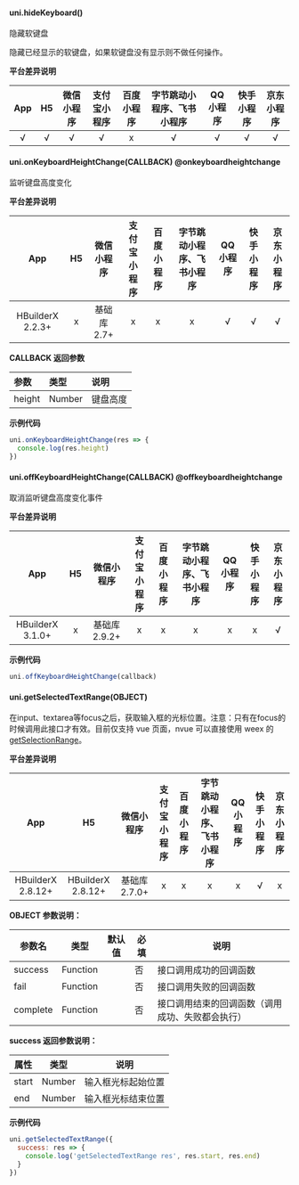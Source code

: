 #### uni.hideKeyboard()

隐藏软键盘

隐藏已经显示的软键盘，如果软键盘没有显示则不做任何操作。

**平台差异说明**

|App|H5|微信小程序|支付宝小程序|百度小程序|字节跳动小程序、飞书小程序|QQ小程序|快手小程序|京东小程序|
|:-:|:-:|:-:|:-:|:-:|:-:|:-:|:-:|:-:|
|√|√|√|√|x|√|√|√|√|


#### uni.onKeyboardHeightChange(CALLBACK) @onkeyboardheightchange

监听键盘高度变化

**平台差异说明**

|App|H5|微信小程序|支付宝小程序|百度小程序|字节跳动小程序、飞书小程序|QQ小程序|快手小程序|京东小程序|
|:-:|:-:|:-:|:-:|:-:|:-:|:-:|:-:|:-:|
|HBuilderX 2.2.3+|x|基础库2.7+|x|x|x|√|√|√|

**CALLBACK 返回参数**

|参数|类型|说明|
|:-|:-|:-|
|height|Number|键盘高度|

**示例代码**

```js
uni.onKeyboardHeightChange(res => {
  console.log(res.height)
})
```

#### uni.offKeyboardHeightChange(CALLBACK) @offkeyboardheightchange

取消监听键盘高度变化事件

**平台差异说明**

|App|H5|微信小程序|支付宝小程序|百度小程序|字节跳动小程序、飞书小程序|QQ小程序|快手小程序|京东小程序|
|:-:|:-:|:-:|:-:|:-:|:-:|:-:|:-:|:-:|
|HBuilderX 3.1.0+|x|基础库2.9.2+|x|x|x|x|x|√|

**示例代码**

```js
uni.offKeyboardHeightChange(callback)
```

#### uni.getSelectedTextRange(OBJECT)

在input、textarea等focus之后，获取输入框的光标位置。注意：只有在focus的时候调用此接口才有效。目前仅支持 vue 页面，nvue 可以直接使用 weex 的 [getSelectionRange](https://weex.apache.org/zh/docs/components/input.html#getSelectionRange)。

**平台差异说明**

|App|H5|微信小程序|支付宝小程序|百度小程序|字节跳动小程序、飞书小程序|QQ小程序|快手小程序|京东小程序|
|:-:|:-:|:-:|:-:|:-:|:-:|:-:|:-:|:-:|
|HBuilderX 2.8.12+|HBuilderX 2.8.12+|基础库 2.7.0+|x|x|x|x|√|x|

**OBJECT 参数说明：**

| 参数名 | 类型 | 默认值 | 必填 | 说明 |
| --- | --- | --- | --- | --- |
| success | Function |  | 否 | 接口调用成功的回调函数 |
| fail | Function |  | 否 | 接口调用失败的回调函数 |
| complete | Function |  | 否 | 接口调用结束的回调函数（调用成功、失败都会执行） |

**success 返回参数说明：**

| 属性 | 类型 | 说明 |
| --- | --- | --- |
| start | Number | 输入框光标起始位置 |
| end | Number | 输入框光标结束位置 |

**示例代码**

```js
uni.getSelectedTextRange({
  success: res => {
    console.log('getSelectedTextRange res', res.start, res.end)
  }
})
```
